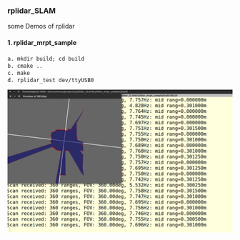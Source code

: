 ### rplidar_SLAM
some Demos of rplidar

#### 1. rplidar_mrpt_sample
	a. mkdir build; cd build
	b. cmake ..
	c. make
	d. rplidar_test dev/ttyUSB0
![mrpt_sample](./resource/pic_rplidar_mrpt_sample.png)
